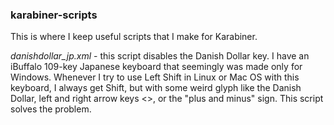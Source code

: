 ### karabiner-scripts

This is where I keep useful scripts that I make for Karabiner.

*danishdollar_jp.xml* - this script disables the Danish Dollar key. I have an iBuffalo 109-key Japanese keyboard that seemingly was made only for Windows. Whenever I try to use Left Shift in Linux or Mac OS with this keyboard, I always get Shift, but with some weird glyph like the Danish Dollar, left and right arrow keys <>, or the "plus and minus" sign. This script solves the problem. 
